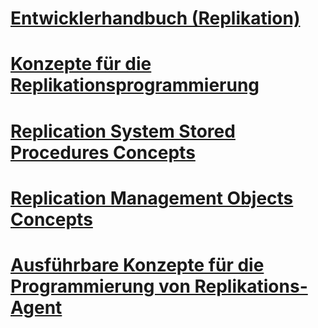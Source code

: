 # [Entwicklerhandbuch (Replikation)](replication-developer-documentation.md)
# [Konzepte für die Replikationsprogrammierung](replication-programming-concepts.md)
# [Replication System Stored Procedures Concepts](replication-system-stored-procedures-concepts.md)
# [Replication Management Objects Concepts](replication-management-objects-concepts.md)
# [Ausführbare Konzepte für die Programmierung von Replikations-Agent](replication-agent-executables-concepts.md)
